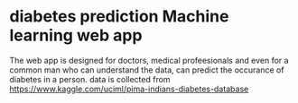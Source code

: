 # diabetes prediction Machine learning web app

The web app is designed for doctors, medical profeesionals and even for a common man who can understand the data, can predict the occurance of diabetes in a person. 
data is collected from https://www.kaggle.com/uciml/pima-indians-diabetes-database

